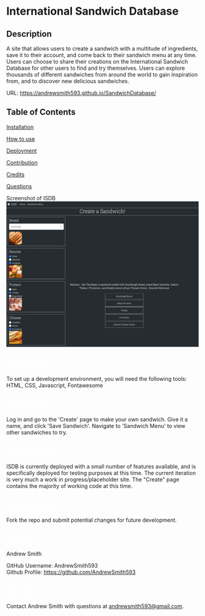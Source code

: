 # International Sandwich Database

  ## Description
  A site that allows users to create a sandwich with a multitude of ingredients, save it to their account, and come back to their sandwich menu at any time. Users can choose to share their creations on the International Sandwich Database for other users to find and try themselves. Users can explore thousands of different sandwiches from around the world to gain inspiration from, and to discover new delicious sandwiches.
  

  URL: https://andrewsmith593.github.io/SandwichDatabase/
  
  
  ## Table of Contents

  <a href='#Installation'>Installation</a>

  <a href='#How to use'>How to use</a>
  
  <a href='#Deployment'>Deployment</a>
  
  <a href='#Contribution'>Contribution</a>

  <a href='#Credits'>Credits</a>

  <a href='#Questions'>Questions</a>
  
  Screenshot of ISDB
  ![ISDB screenshot](./isdb_screenshot.png?)


  ## <a id='Installation' style='color:white;'>Installation</a>
  To set up a development environment, you will need the following tools: HTML, CSS, Javascript, Fontawesome

  ## <a id='How to use' style='color:white;'>How to use</a>
Log in and go to the 'Create' page to make your own sandwich. Give it a name, and click 'Save Sandwich'. Navigate to 'Sandwich Menu' to view other sandwiches to try.  
  ## <a id='Deployment' style='color:white;'>Deployment</a>
ISDB is currently deployed with a small number of features available, and is specifically deployed for testing purposes at this time. The current iteration is very much a work in progress/placeholder site. The "Create" page contains the majority of working code at this time.

  ## <a id='Contribution' style='color:white;'>Contribution</a>
  Fork the repo and submit potential changes for future development.
  
  ## <a id='Credits' style='color:white;'>Credits</a>
  Andrew Smith

  GitHub Username: AndrewSmith593 <br>Github Profile: <a href='https://github.com/AndrewSmith593'>https://github.com/AndrewSmith593</a>

  
  ## <a id='Questions' style='color:white;'>Questions</a>
  Contact Andrew Smith with questions at andrewsmith593@gmail.com.


  <!-- Email: andrewsmith593@gmail.com -->

